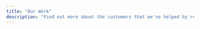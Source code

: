 ```yaml
---
title: "Our Work"
description: "Find out more about the customers that we've helped by reading the case-studies below."
---
```

